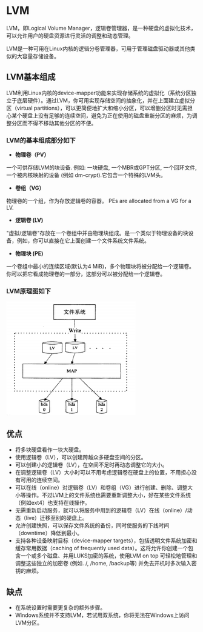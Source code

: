 # LVM

LVM，即Logical Volume Manager，逻辑卷管理器，是一种硬盘的虚拟化技术，可以允许用户的硬盘资源进行灵活的调整和动态管理。

LVM是一种可用在Linux内核的逻辑分卷管理器，可用于管理磁盘驱动器或其他类似的大容量存储设备。

## LVM基本组成

LVM利用Linux内核的device-mapper功能来实现存储系统的虚拟化（系统分区独立于底层硬件）。通过LVM，你可用实现存储空间的抽象化，并在上面建立虚拟分区（virtual partitions），可以更简便地扩大和缩小分区，可以增删分区时无需担心某个硬盘上没有足够的连续空间，避免为正在使用的磁盘重新分区的麻烦，为调整分区而不得不移动其他分区的不便。

### LVM的基本组成部分如下

- **物理卷（PV）**

一个可供存储LVM的块设备. 例如: 一块硬盘, 一个MBR或GPT分区, 一个回环文件, 一个被内核映射的设备 (例如 dm-crypt).它包含一个特殊的LVM头。

- **卷组（VG）**

物理卷的一个组，作为存放逻辑卷的容器。 PEs are allocated from a VG for a LV.

- **逻辑卷 (LV)**

"虚拟/逻辑卷"存放在一个卷组中并由物理块组成。是一个类似于物理设备的块设备，例如，你可以直接在它上面创建一个文件系统文件系统。

- **物理块 (PE)**

一个卷组中最小的连续区域(默认为4 MiB)，多个物理块将被分配给一个逻辑卷。你可以把它看成物理卷的一部分，这部分可以被分配给一个逻辑卷。

### LVM原理图如下

![逻辑卷管理器原理图](docs/res/Linux/LVM/逻辑卷管理器原理图.png)

## 优点

- 将多块硬盘看作一块大硬盘。
- 使用逻辑卷（LV），可以创建跨越众多硬盘空间的分区。
- 可以创建小的逻辑卷（LV），在空间不足时再动态调整它的大小。
- 在调整逻辑卷（LV）大小时可以不用考虑逻辑卷在硬盘上的位置，不用担心没有可用的连续空间。
- 可以在线（online）对逻辑卷（LV）和卷组（VG）进行创建、删除、调整大小等操作。不过LVM上的文件系统也需要重新调整大小，好在某些文件系统（例如ext4）也支持在线操作。
- 无需重新启动服务，就可以将服务中用到的逻辑卷（LV）在线（online）/动态（live）迁移至别的硬盘上。
- 允许创建快照，可以保存文件系统的备份，同时使服务的下线时间（downtime）降低到最小。
- 支持各种设备映射目标（device-mapper targets），包括透明文件系统加密和缓存常用数据（caching of frequently used data）。这将允许你创建一个包含一个或多个磁盘、并用LUKS加密的系统，使用LVM on top 可轻松地管理和调整这些独立的加密卷 (例如. /, /home, /backup等) 并免去开机时多次输入密钥的麻烦。

## 缺点

- 在系统设置时需要更复杂的额外步骤。
- Windows系统并不支持LVM，若试用双系统，你将无法在Windows上访问LVM分区。
